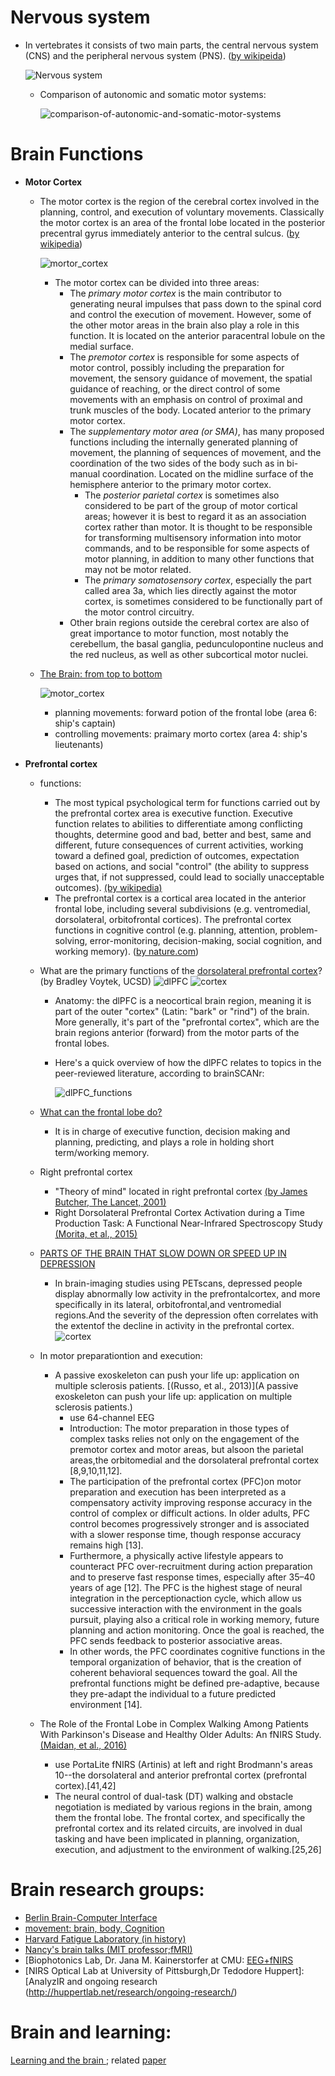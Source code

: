 # Nervous system
  - In vertebrates it consists of two main parts, the central nervous system (CNS) and the peripheral nervous system (PNS). ([by wikipeida](https://en.wikipedia.org/wiki/Nervous_system))
    
	![Nervous system](/pics/Nervous_system.png)
	
	- Comparison of autonomic and somatic motor systems:
	
	   ![comparison-of-autonomic-and-somatic-motor-systems](/pics/comparison-of-autonomic-and-somatic-motor-systems.jpg)
  



# Brain Functions
  - **Motor Cortex**
    - The motor cortex is the region of the cerebral cortex involved in the planning, control, and execution of voluntary movements. Classically the motor cortex is an area of the frontal lobe located in the posterior precentral gyrus immediately anterior to the central sulcus.  ([by wikipedia](https://en.wikipedia.org/wiki/Motor_cortex))    
	  
	  ![mortor_cortex](/pics/250px-Human_motor_cortex.jpg)  

	  - The motor cortex can be divided into three areas: 
	    - The _primary motor cortex_ is the main contributor to generating neural impulses that pass down to the spinal cord and control the execution of movement. However, some of the other motor areas in the brain also play a role in this function. It is located on the anterior paracentral lobule on the medial surface. 
        - The _premotor cortex_ is responsible for some aspects of motor control, possibly including the preparation for movement, the sensory guidance of movement, the spatial guidance of reaching, or the direct control of some movements with an emphasis on control of proximal and trunk muscles of the body. Located anterior to the primary motor cortex. 
        - The _supplementary motor area (or SMA)_, has many proposed functions including the internally generated planning of movement, the planning of sequences of movement, and the coordination of the two sides of the body such as in bi-manual coordination. Located on the midline surface of the hemisphere anterior to the primary motor cortex. 
          - The _posterior parietal cortex_ is sometimes also considered to be part of the group of motor cortical areas; however it is best to regard it as an association cortex rather than motor. It is thought to be responsible for transforming multisensory information into motor commands, and to be responsible for some aspects of motor planning, in addition to many other functions that may not be motor related.
          - The _primary somatosensory cortex_, especially the part called area 3a, which lies directly against the motor cortex, is sometimes considered to be functionally part of the motor control circuitry.
        - Other brain regions outside the cerebral cortex are also of great importance to motor function, most notably the cerebellum, the basal ganglia, pedunculopontine nucleus and the red nucleus, as well as other subcortical motor nuclei. 
 	
    - [The Brain: from top to bottom](http://thebrain.mcgill.ca/flash/d/d_06/d_06_cr/d_06_cr_mou/d_06_cr_mou.html)
	
	   ![motor_cortex](/pics/motor_cortex.jpg) 
      - planning movements: forward potion of the frontal lobe (area 6: ship's captain)
	  - controlling movements: praimary morto cortex (area 4: ship's lieutenants)

  - **Prefrontal cortex**
    - functions: 
      - The most typical psychological term for functions carried out by the prefrontal cortex area is executive function. Executive function relates to abilities to differentiate among conflicting thoughts, determine good and bad, better and best, same and different, future consequences of current activities, working toward a defined goal, prediction of outcomes, expectation based on actions, and social "control" (the ability to suppress urges that, if not suppressed, could lead to socially unacceptable outcomes). [(by wikipedia)](https://en.wikipedia.org/wiki/Prefrontal_cortex)
      - The prefrontal cortex is a cortical area located in the anterior frontal lobe, including several subdivisions (e.g. ventromedial, dorsolateral, orbitofrontal cortices). The prefrontal cortex functions in cognitive control (e.g. planning, attention, problem-solving, error-monitoring, decision-making, social cognition, and working memory). ([by nature.com](https://www.nature.com/subjects/prefrontal-cortex))
  
	- What are the primary functions of the [dorsolateral prefrontal cortex](https://www.quora.com/Neuroanatomy-What-are-the-primary-functions-of-the-dorsolateral-prefrontal-cortex)? (by Bradley Voytek, UCSD)
	  ![dlPFC](/pics/dorsolateral_prefrontal_cortex.jpg)           ![cortex](/pics/cortex.gif)  
	  - Anatomy: the dlPFC is a neocortical brain region, meaning it is part of the outer "cortex" (Latin: "bark" or "rind") of the brain. More generally, it's part of the "prefrontal cortex", which are the brain regions anterior (forward) from the motor parts of the frontal lobes. 
	  - Here's a quick overview of how the dlPFC relates to topics in the peer-reviewed literature, according to brainSCANr:
	  
		![dlPFC_functions](/pics/dlPFC_functions.png)
	
    - [What can the frontal lobe do?](https://www.quora.com/What-can-the-frontal-lobe-do)
      - It is in charge of executive function, decision making and planning, predicting, and plays a role in holding short term/working memory.
  
	- Right prefrontal cortex
	  - "Theory of mind" located in right prefrontal cortex [(by James Butcher, The Lancet, 2001)](https://www.thelancet.com/journals/lancet/article/PIIS0140-6736(05)71501-4/fulltext)
	  - Right Dorsolateral Prefrontal Cortex Activation during a Time Production Task: A Functional Near-Infrared Spectroscopy Study [(Morita, et al., 2015)](https://www.hindawi.com/journals/ajn/2015/189060/)

	- [PARTS OF THE BRAIN THAT SLOW DOWN OR SPEED UP IN DEPRESSION](http://thebrain.mcgill.ca/flash/i/i_08/i_08_cr/i_08_cr_dep/i_08_cr_dep.html)
	  - In brain-imaging studies using PETscans, depressed people display abnormally low activity in the prefrontalcortex, and more specifically in its lateral, orbitofrontal,and ventromedial regions.And the severity of the depression often correlates with the extentof the decline in activity in the prefrontal cortex. 
	   ![cortex](/pics/cortex.jpg)
	
	- In motor preparationtion and execution:
	  - A passive exoskeleton can push your life up: application on multiple sclerosis patients. [(Russo, et al., 2013)](A passive exoskeleton can push your life up: application on multiple sclerosis patients.)
	    - use 64-channel EEG
		- Introduction: The motor preparation in those types of complex tasks relies not only on the engagement of the premotor cortex and motor areas, but alsoon the parietal areas,the orbitomedial and the dorsolateral prefrontal cortex [8,9,10,11,12]. 
		- The participation of the prefrontal cortex (PFC)on motor preparation and execution has been interpreted as a compensatory activity improving response accuracy in the control of complex or difficult actions. In older adults, PFC control becomes progressively stronger and is associated with a slower response time, though response accuracy remains high [13].
        - Furthermore, a physically active lifestyle appears to counteract PFC over-recruitment during action preparation and to preserve fast response times, especially after 35–40 years of age [12]. The PFC is the highest stage of neural integration in the perceptionaction cycle, which allow us successive interaction with the environment in the goals pursuit, playing also a critical role in working memory, future planning and action monitoring. Once the goal is reached, the PFC sends feedback to posterior associative areas. 
		- In other words, the PFC coordinates cognitive functions in the temporal organization of behavior, that is the creation of coherent behavioral sequences toward the goal. All the prefrontal functions might be defined pre-adaptive, because they pre-adapt the individual to a future predicted environment [14].
	
	- The Role of the Frontal Lobe in Complex Walking Among Patients With Parkinson's Disease and Healthy Older Adults: An fNIRS Study. [(Maidan, et al., 2016)](https://www.ncbi.nlm.nih.gov/pubmed/27221042)
	   - use PortaLite fNIRS (Artinis) at left and right Brodmann's areas 10--the dorsolateral and anterior prefrontal cortex (prefrontal cortex).[41,42]
	   - The neural control of dual-task (DT) walking and obstacle negotiation is mediated by various regions in the brain, among them the frontal lobe. The frontal cortex, and specifically the prefrontal cortex and its related circuits, are involved in dual tasking and have been implicated in planning, organization, execution, and adjustment to the environment of walking.[25,26]
	   
# Brain research groups:
  - [Berlin Brain-Computer Interface](https://github.com/bbci)
  - [movement: brain, body, Cognition](https://www.facebook.com/movement2017/)
  - [Harvard Fatigue Laboratory (in history)](http://www.humankinetics.com/excerpts/excerpts/harvard-fatigue-laboratory-influential-in-promoting-exercise-physiology-research)
  - [Nancy's brain talks (MIT professor;fMRI)](https://nancysbraintalks.mit.edu/)
  - [Biophotonics Lab, Dr. Jana M. Kainerstorfer at CMU: [EEG+fNIRS](https://www.cmu.edu/bme/biophotonics/research/eeg-fnirs.html)
  - [NIRS Optical Lab at University of Pittsburgh,Dr Tedodore Huppert]:  [AnalyzIR and ongoing research (http://huppertlab.net/research/ongoing-research/)

# Brain and learning:
[Learning and the brain ](https://www.learningandthebrain.com/blog/technology-and-divided-attention/); related [paper](https://link.springer.com/article/10.1007/s10739-014-9387-y)
